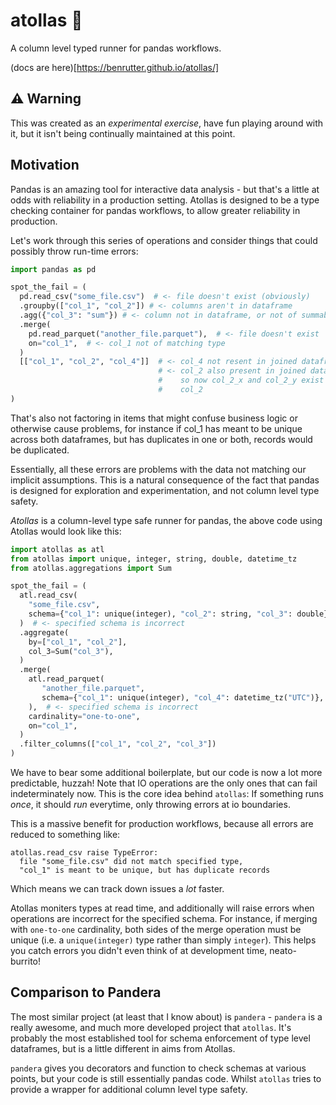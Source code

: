 # atollas 🪼

A column level typed runner for pandas workflows.

(docs are here)[https://benrutter.github.io/atollas/]

## ⚠️ Warning

This was created as an *experimental exercise*, have fun playing around with it, but it isn't being continually maintained at this point.


## Motivation

Pandas is an amazing tool for interactive data analysis - but that's a little at odds with reliability in a production setting. Atollas is designed to be a type checking container for pandas workflows, to allow greater reliability in production.

Let's work through this series of operations and consider things that could possibly throw run-time errors:

```python
import pandas as pd

spot_the_fail = (
  pd.read_csv("some_file.csv")  # <- file doesn't exist (obviously)
  .groupby(["col_1", "col_2"]) # <- columns aren't in dataframe
  .agg({"col_3": "sum"}) # <- column not in dataframe, or not of summable type
  .merge(
    pd.read_parquet("another_file.parquet"),  # <- file doesn't exist
    on="col_1",  # <- col_1 not of matching type
  )
  [["col_1", "col_2", "col_4"]]  # <- col_4 not resent in joined dataframe
                                 # <- col_2 also present in joined dataframe
                                 #    so now col_2_x and col_2_y exist but not
                                 #    col_2
)
```

That's also not factoring in items that might confuse business logic or otherwise cause
problems, for instance if col_1 has meant to be unique across both dataframes, but has duplicates in one or both, records would be duplicated.

Essentially, all these errors are problems with the data not matching our implicit assumptions. This is a natural consequence of the fact that pandas is designed for exploration and experimentation, and not column level type safety.

*Atollas* is a column-level type safe runner for pandas, the above code using Atollas would look like this:

```python
import atollas as atl
from atollas import unique, integer, string, double, datetime_tz
from atollas.aggregations import Sum

spot_the_fail = (
  atl.read_csv(
    "some_file.csv",
    schema={"col_1": unique(integer), "col_2": string, "col_3": double},
  )  # <- specified schema is incorrect
  .aggregate(
    by=["col_1", "col_2"],
    col_3=Sum("col_3"),
  )
  .merge(
    atl.read_parquet(
       "another_file.parquet",
       schema={"col_1": unique(integer), "col_4": datetime_tz("UTC")},
    ),  # <- specified schema is incorrect
    cardinality="one-to-one",
    on="col_1",
  )
  .filter_columns(["col_1", "col_2", "col_3"])
)
```

We have to bear some additional boilerplate, but our code is now a lot more predictable, huzzah! Note that IO operations are the only ones that can fail indeterminately now. This is the core idea behind `atollas`: If something runs *once*, it should *run* everytime, only throwing errors at io boundaries.

This is a massive benefit for production workflows, because all errors are reduced to something like:

```
atollas.read_csv raise TypeError:
  file "some_file.csv" did not match specified type,
  "col_1" is meant to be unique, but has duplicate records
```

Which means we can track down issues a *lot* faster.

Atollas moniters types at read time, and additionally will raise errors when operations are incorrect for the specified schema. For instance, if merging with `one-to-one` cardinality, both sides of the merge operation must be unique (i.e. a `unique(integer)` type rather than simply `integer`). This helps you catch errors you didn't even think of at development time, neato-burrito!


## Comparison to Pandera

The most similar project (at least that I know about) is `pandera` - `pandera` is a really awesome, and much more developed project that `atollas`. It's probably the most established tool for schema enforcement of type level dataframes, but is a little different in aims from Atollas.

`pandera` gives you decorators and function to check schemas at various points, but your code is still essentially pandas code. Whilst `atollas` tries to provide a wrapper for additional column level type safety.

